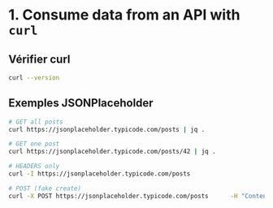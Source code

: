 # 1. Consume data from an API with `curl`

## Vérifier curl

```bash
curl --version
```

## Exemples JSONPlaceholder

```bash
# GET all posts
curl https://jsonplaceholder.typicode.com/posts | jq .

# GET one post
curl https://jsonplaceholder.typicode.com/posts/42 | jq .

# HEADERS only
curl -I https://jsonplaceholder.typicode.com/posts

# POST (fake create)
curl -X POST https://jsonplaceholder.typicode.com/posts      -H "Content-Type: application/x-www-form-urlencoded"      -d "title=foo&body=bar&userId=1" | jq .
```

